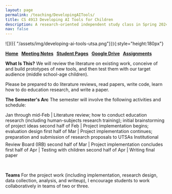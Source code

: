 ```yaml
---
layout: page
permalink: /teaching/DevelopingAITools/
title: CS 4913 Developing AI Tools for Children
description: A research-oriented independent study class in Spring 2024
nav: false
---
```


![]({{ "/assets/img/developing-ai-tools-utsa.png"}}){:style="height:180px"}

**[Home](/teaching/DevelopingAITools) &nbsp; [Meeting Notes](/teaching/DevelopingAITools/dait24/notes) &nbsp; [Student Pages](/teaching/DevelopingAITools/dait24/student) &nbsp; [Google Drive](https://drive.google.com/drive/folders/1mO3MYmMt-b0SZc763X4If9lzzgykz1Pp) &nbsp; [Assignments](/teaching/DevelopingAITools/dait24/assignments)**

**What Is This?**
We will review the literature on existing work, conceive of and build prototypes of new tools, and then test them with our target audience (middle school-age children).

Please be prepared to do literature reviews, read papers, write code, learn how to do education research, and write a paper.

**The Semester's Arc**
The semester will involve the following activities and schedule:

Jan through mid-Feb | Literature review; how to conduct education research (including human-subjects research training); initial brainstorming of project ideas
second half of Feb | Project implementation begins; evaluation design
first half of Mar | Project implementation continues; preparation and submission of research proposals to UTSA&#146;s Institutional Review Board (IRB)
second half of Mar | Project implementation concludes
first half of Apr | Testing with children
second half of Apr | Writing final paper

&nbsp;

**Teams** For the project work (including implementation, research
design, data collection, analysis, and writeup), I encourage students
to work collaboratively in teams of two or three.




